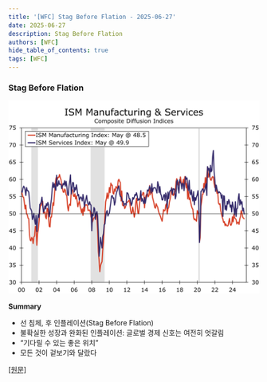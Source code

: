 ```yaml
---
title: '[WFC] Stag Before Flation - 2025-06-27'
date: 2025-06-27
description: Stag Before Flation
authors: [WFC]
hide_table_of_contents: true
tags: [WFC]
---
```


### Stag Before Flation

![thumbnail](./250627.svg)

<!-- truncate -->

**Summary**

- 선 침체, 후 인플레이션(Stag Before Flation)
- 불확실한 성장과 완화된 인플레이션: 글로벌 경제 신호는 여전히 엇갈림
- “기다릴 수 있는 좋은 위치”
- 모든 것이 겉보기와 달랐다

[[원문]](https://wellsfargo.bluematrix.com/links2/html/59227278-ce82-43d3-98fd-828078df560b)
